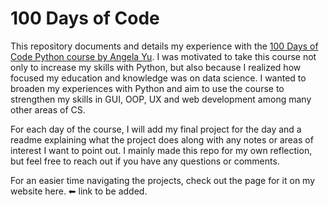 # 100 Days of Code
This repository documents and details my experience with the [100 Days of Code Python course by Angela Yu](https://www.udemy.com/course/100-days-of-code). I was motivated to take this course not only to increase my skills with Python, but also because I realized how focused my education and knowledge was on data science. I wanted to broaden my experiences with Python and aim to use the course to strengthen my skills in GUI, OOP, UX and web development among many other areas of CS.

For each day of the course, I will add my final project for the day and a readme explaining what the project does along with any notes or areas of interest I want to point out. I mainly made this repo for my own reflection, but feel free to reach out if you have any questions or comments.

For an easier time navigating the projects, check out the page for it on my website here. ⬅ link to be added.
